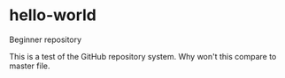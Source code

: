 # hello-world
Beginner repository


This is a test of the GitHub repository system.
Why won't this compare to master file.
